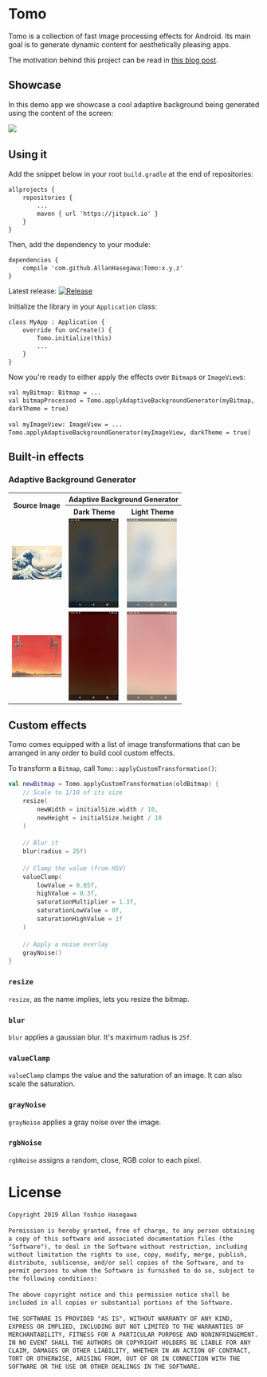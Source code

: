 # Tomo

Tomo is a collection of fast image processing effects for Android.
Its main goal is to generate dynamic content for aesthetically pleasing apps.

The motivation behind this project can be read in [this blog post](https://medium.com/android-frontier/tomo-a-new-image-processing-library-for-android-344c59c9ee27).

## Showcase

In this demo app we showcase a cool adaptive background being generated using
the content of the screen:

![](/docs/tomo_showcase.gif)

## Using it

Add the snippet below in your root `build.gradle` at the end of repositories:

```
allprojects {
    repositories {
        ...
        maven { url 'https://jitpack.io' }
    }
}
```

Then, add the dependency to your module:

```
dependencies {
    compile 'com.github.AllanHasegawa:Tomo:x.y.z'
}
```

Latest release: [![Release](https://jitpack.io/v/AllanHasegawa/Tomo.svg)](https://jitpack.io/#AllanHasegawa/Tomo)

Initialize the library in your `Application` class:

```
class MyApp : Application {
    override fun onCreate() {
        Tomo.initialize(this)
        ...
    }
}
```

Now you're ready to either apply the effects over `Bitmap`s or `ImageView`s:

```
val myBitmap: Bitmap = ...
val bitmapProcessed = Tomo.applyAdaptiveBackgroundGenerator(myBitmap, darkTheme = true)

val myImageView: ImageView = ...
Tomo.applyAdaptiveBackgroundGenerator(myImageView, darkTheme = true)
```

## Built-in effects

### Adaptive Background Generator

<table>
  <tr>
    <th rowspan="2">Source Image</th>
    <th colspan="2">Adaptive Background Generator</th>
  </tr>
  <tr>
    <th>Dark Theme</th>
    <th>Light Theme</th>
  </tr>
  <tr>
    <td><img width="100" src="/docs/tsunami_original.jpg?raw=true"></td>
    <td><img width="100" src="/docs/tsunami_adp_bg_dark.png?raw=true"></td>
    <td><img width="100" src="/docs/tsunami_adp_bg_light.png?raw=true"></td>
  </tr>
  <tr>
    <td><img width="100" src="/docs/dali_original.jpg?raw=true"></td>
    <td><img width="100" src="/docs/dali_adp_bg_dark.png?raw=true"></td>
    <td><img width="100" src="/docs/dali_adp_bg_light.png?raw=true"></td>
  </tr>
</table>

## Custom effects

Tomo comes equipped with a list of image transformations that can be
arranged in any order to build cool custom effects.

To transform a `Bitmap`, call `Tomo::applyCustomTransformation()`:

```kotlin
val newBitmap = Tomo.applyCustomTransformation(oldBitmap) {
    // Scale to 1/10 of its size
    resize(
        newWidth = initialSize.width / 10,
        newHeight = initialSize.height / 10
    )

    // Blur it
    blur(radius = 25f)

    // Clamp the value (from HSV)
    valueClamp(
        lowValue = 0.05f,
        highValue = 0.3f,
        saturationMultiplier = 1.3f,
        saturationLowValue = 0f,
        saturationHighValue = 1f
    )

    // Apply a noise overlay
    grayNoise()
}
```

### `resize`

`resize`, as the name implies, lets you resize the bitmap.

### `blur`

`blur` applies a gaussian blur. It's maximum radius is `25f`.

### `valueClamp`

`valueClamp` clamps the value and the saturation of an image.
It can also scale the saturation.

### `grayNoise`

`grayNoise` applies a gray noise over the image.

### `rgbNoise`

`rgbNoise` assigns a random, close, RGB color to each pixel.

# License

```
Copyright 2019 Allan Yoshio Hasegawa

Permission is hereby granted, free of charge, to any person obtaining a copy of this software and associated documentation files (the "Software"), to deal in the Software without restriction, including without limitation the rights to use, copy, modify, merge, publish, distribute, sublicense, and/or sell copies of the Software, and to permit persons to whom the Software is furnished to do so, subject to the following conditions:

The above copyright notice and this permission notice shall be included in all copies or substantial portions of the Software.

THE SOFTWARE IS PROVIDED "AS IS", WITHOUT WARRANTY OF ANY KIND, EXPRESS OR IMPLIED, INCLUDING BUT NOT LIMITED TO THE WARRANTIES OF MERCHANTABILITY, FITNESS FOR A PARTICULAR PURPOSE AND NONINFRINGEMENT. IN NO EVENT SHALL THE AUTHORS OR COPYRIGHT HOLDERS BE LIABLE FOR ANY CLAIM, DAMAGES OR OTHER LIABILITY, WHETHER IN AN ACTION OF CONTRACT, TORT OR OTHERWISE, ARISING FROM, OUT OF OR IN CONNECTION WITH THE SOFTWARE OR THE USE OR OTHER DEALINGS IN THE SOFTWARE.
```
